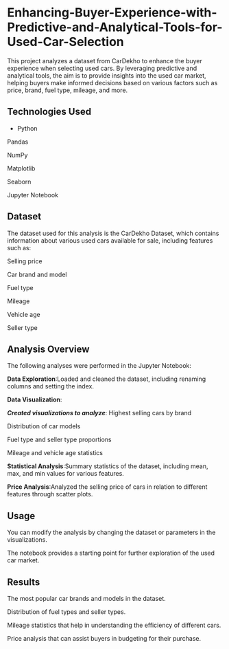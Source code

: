 # Enhancing-Buyer-Experience-with-Predictive-and-Analytical-Tools-for-Used-Car-Selection
This project analyzes a dataset from CarDekho to enhance the buyer experience when selecting used cars. By leveraging predictive and analytical tools, the aim is to provide insights into the used car market, helping buyers make informed decisions based on various factors such as price, brand, fuel type, mileage, and more.
## Technologies Used
- Python

Pandas

NumPy

Matplotlib

Seaborn

Jupyter Notebook
## Dataset
The dataset used for this analysis is the CarDekho Dataset, which contains information about various used cars available for sale, including features such as:

Selling price

Car brand and model

Fuel type

Mileage

Vehicle age

Seller type
## Analysis Overview
The following analyses were performed in the Jupyter Notebook:

**Data Exploration**:Loaded and cleaned the dataset, including renaming columns and setting the index.

**Data Visualization**:

***Created visualizations to analyze***:
Highest selling cars by brand

Distribution of car models

Fuel type and seller type proportions

Mileage and vehicle age statistics

**Statistical Analysis**:Summary statistics of the dataset, including mean, max, and min values for various features.

**Price Analysis**:Analyzed the selling price of cars in relation to different features through scatter plots.
## Usage
You can modify the analysis by changing the dataset or parameters in the visualizations. 

The notebook provides a starting point for further exploration of the used car market.

## Results
The most popular car brands and models in the dataset.

Distribution of fuel types and seller types.

Mileage statistics that help in understanding the efficiency of different cars.

Price analysis that can assist buyers in budgeting for their purchase.
